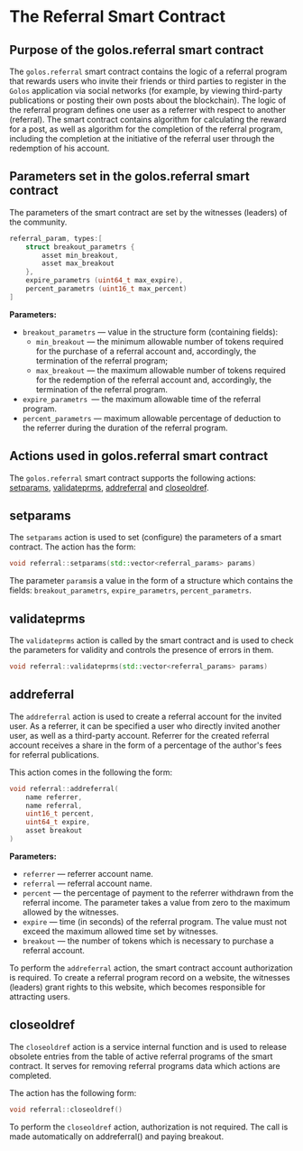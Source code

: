# The Referral Smart Contract

## Purpose of the golos.referral smart contract
The `golos.referral` smart contract contains the logic of a referral program that rewards users who invite their friends or third parties to register in the `Golos` application via social networks (for example, by viewing third-party publications or posting their own posts about the blockchain). The logic of the referral program defines one user as a referrer with respect to another (referral). The smart contract contains algorithm for calculating the reward for a post, as well as algorithm for the completion of the referral program, including the completion at the initiative of the referral user through the redemption of his account.

## Parameters set in the golos.referral smart contract 
The parameters of the smart contract are set by the witnesses (leaders) of the community.
```cpp
referral_param, types:[
    struct breakout_parametrs {
        asset min_breakout,
        asset max_breakout
    },
    expire_parametrs (uint64_t max_expire),
    percent_parametrs (uint16_t max_percent)
]
```

**Parameters:**  
  * `breakout_parametrs` — value in the structure form (containing fields):
    * `min_breakout` — the minimum allowable number of tokens required for the purchase of a referral account and, accordingly, the termination of the referral program;
    * `max_breakout` — the maximum allowable number of tokens required for the redemption of the referral account and, accordingly, the termination of the referral program.
  * `expire_parametrs `— the maximum allowable time of the referral program.
  * `percent_parametrs` — maximum allowable percentage of deduction to the referrer during the duration of the referral program.
  

## Actions used in golos.referral smart contract

The `golos.referral` smart contract supports the following actions: [setparams](#setparams), [validateprms](#validateprms), [addreferral](#addreferral) and [closeoldref](#closeoldref).

## setparams
The `setparams` action is used to set (configure) the parameters of a smart contract. The action has the form:
```cpp
void referral::setparams(std::vector<referral_params> params)
``` 
 The parameter `params`is a value in the form of a structure which contains the fields: `breakout_parametrs`, `expire_parametrs`, `percent_parametrs`.


## validateprms
The `validateprms` action is called by the smart contract and is used to check the parameters for validity and controls the presence of errors in them.
```cpp
void referral::validateprms(std::vector<referral_params> params)
```
## addreferral
The `addreferral` action is used to create a referral account for the invited user. As a referrer, it can be specified a user who directly invited another user, as well as a third-party account. Referrer for the created referral account receives a share in the form of a percentage of the author's fees for referral publications.  

This action comes in the following the form:
```cpp
void referral::addreferral(
    name referrer,
    name referral,
    uint16_t percent,
    uint64_t expire,
    asset breakout
)
```
**Parameters:**  
  * `referrer` — referrer account name.
  * `referral` — referral account name.  
  * `percent` — the percentage of payment to the referrer withdrawn from the referral income. The parameter takes a value from zero to the maximum allowed by the witnesses.  
  * `expire` — time (in seconds) of the referral program. The value must not exceed the maximum allowed time set by witnesses.  
  * `breakout` — the number of tokens which is necessary to purchase a referral account.  

To perform the `addreferral` action, the smart contract account authorization is required. To create a referral program record on a website, the witnesses (leaders) grant rights to this website, which becomes responsible for attracting users.
## closeoldref
The `closeoldref` action is a service internal function and is used to release obsolete entries from the table of active referral programs of the smart contract. It serves for removing referral programs data which actions are completed.  

The action has the following form:
```cpp
void referral::closeoldref()
```

To perform the `closeoldref` action, authorization is not required. The call is made automatically on addreferral() and paying breakout.

